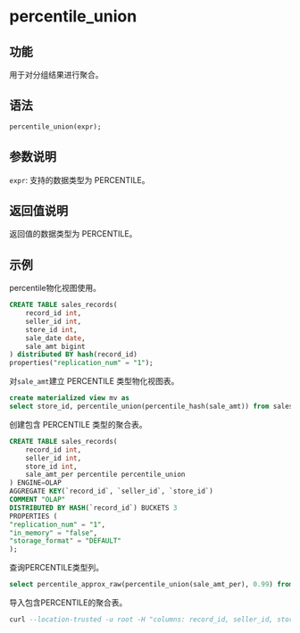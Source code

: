 # percentile_union

## 功能

用于对分组结果进行聚合。

## 语法

```sql
percentile_union(expr);
```

## 参数说明

`expr`: 支持的数据类型为 PERCENTILE。

## 返回值说明

返回值的数据类型为 PERCENTILE。

## 示例

percentile物化视图使用。

```sql
CREATE TABLE sales_records(
    record_id int, 
    seller_id int, 
    store_id int, 
    sale_date date, 
    sale_amt bigint
) distributed BY hash(record_id) 
properties("replication_num" = "1");
```

对`sale_amt`建立 PERCENTILE 类型物化视图表。

```sql
create materialized view mv as
select store_id, percentile_union(percentile_hash(sale_amt)) from sales_records group by store_id;
```

创建包含 PERCENTILE 类型的聚合表。

```sql
CREATE TABLE sales_records(
    record_id int, 
    seller_id int, 
    store_id int, 
    sale_amt_per percentile percentile_union
) ENGINE=OLAP
AGGREGATE KEY(`record_id`, `seller_id`, `store_id`)
COMMENT "OLAP"
DISTRIBUTED BY HASH(`record_id`) BUCKETS 3
PROPERTIES (
"replication_num" = "1",
"in_memory" = "false",
"storage_format" = "DEFAULT"
);
```

查询PERCENTILE类型列。

```sql
select percentile_approx_raw(percentile_union(sale_amt_per), 0.99) from sales_records;
```

导入包含PERCENTILE的聚合表。

```sql
curl --location-trusted -u root -H "columns: record_id, seller_id, store_id,tmp, sale_amt_per =percentile_hash(tmp)" -H "column_separator:," -T a http://ip:port/api/test/sales_records/_stream_load
```
